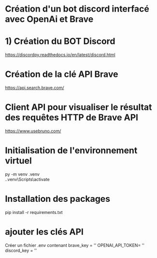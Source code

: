 # Création d'un bot discord interfacé avec OpenAi et Brave


# 1) Création du BOT Discord
https://discordpy.readthedocs.io/en/latest/discord.html

# Création de la clé API Brave
https://api.search.brave.com/

# Client API pour visualiser le résultat des requêtes HTTP de Brave API
https://www.usebruno.com/


# Initialisation de l'environnement virtuel
py -m venv .venv        
.\.venv\Scripts\activate

# Installation des packages
pip install -r requirements.txt
 
 # ajouter les clés API
Créer un fichier .env contenant 
 brave_key = ''
 OPENAI_API_TOKEN= ''
 discord_key = ''

